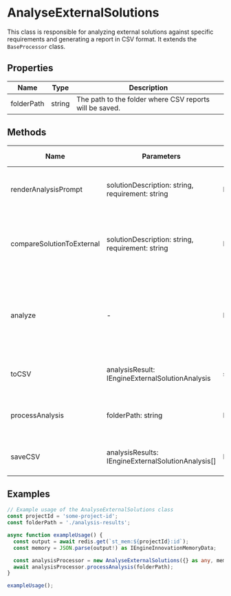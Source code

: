 # AnalyseExternalSolutions

This class is responsible for analyzing external solutions against specific requirements and generating a report in CSV format. It extends the `BaseProcessor` class.

## Properties

| Name          | Type   | Description               |
|---------------|--------|---------------------------|
| folderPath    | string | The path to the folder where CSV reports will be saved. |

## Methods

| Name                        | Parameters                          | Return Type | Description |
|-----------------------------|-------------------------------------|-------------|-------------|
| renderAnalysisPrompt        | solutionDescription: string, requirement: string | Promise<any> | Renders the analysis prompt for the language model. |
| compareSolutionToExternal   | solutionDescription: string, requirement: string | Promise<any> | Compares a solution to an external requirement and returns the analysis results. |
| analyze                     | -                                   | Promise<void> | Analyzes external solutions against requirements and generates analysis results. |
| toCSV                       | analysisResult: IEngineExternalSolutionAnalysis | string | Converts an analysis result to CSV format. |
| processAnalysis             | folderPath: string                  | Promise<void> | Processes the analysis and saves the results to CSV files. |
| saveCSV                     | analysisResults: IEngineExternalSolutionAnalysis[] | Promise<void> | Saves the analysis results to CSV files. |

## Examples

```typescript
// Example usage of the AnalyseExternalSolutions class
const projectId = 'some-project-id';
const folderPath = './analysis-results';

async function exampleUsage() {
  const output = await redis.get(`st_mem:${projectId}:id`);
  const memory = JSON.parse(output!) as IEngineInnovationMemoryData;

  const analysisProcessor = new AnalyseExternalSolutions({} as any, memory);
  await analysisProcessor.processAnalysis(folderPath);
}

exampleUsage();
```